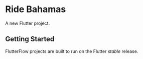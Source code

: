 # Ride Bahamas

A new Flutter project.

## Getting Started

FlutterFlow projects are built to run on the Flutter _stable_ release.
